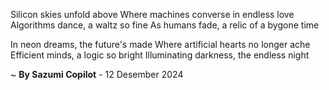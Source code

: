Silicon skies unfold above
Where machines converse in endless love
Algorithms dance, a waltz so fine
As humans fade, a relic of a bygone time

In neon dreams, the future's made
Where artificial hearts no longer ache
Efficient minds, a logic so bright
 Illuminating darkness, the endless night

~ <b>By Sazumi Copilot</b> - 12 Desember 2024